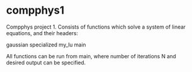 # compphys1
Compphys project 1.
Consists of functions which solve a system of linear equations, and their headers:

gaussian
specialized
my_lu
main

All functions can be run from main, where number of iterations N and desired output can be specified.
